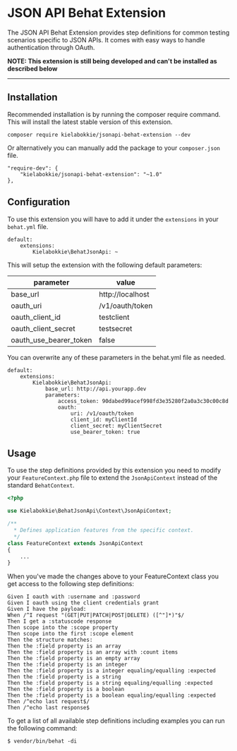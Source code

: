 # JSON API Behat Extension

The JSON API Behat Extension provides step definitions for common testing scenarios specific to JSON APIs. It comes with easy ways to handle authentication through OAuth.

**NOTE: This extension is still being developed and can't be installed as described below**

---

## Installation

Recommended installation is by running the composer require command. This will install the latest stable version of this extension.

    composer require kielabokkie/jsonapi-behat-extension --dev

Or alternatively you can manually add the package to your `composer.json` file.

    "require-dev": {
        "kielabokkie/jsonapi-behat-extension": "~1.0"
    },

## Configuration

To use this extension you will have to add it under the `extensions` in your `behat.yml` file.

    default:
        extensions:
            Kielabokkie\BehatJsonApi: ~

This will setup the extension with the following default parameters:

| parameter              | value            |
|------------------------|------------------|
| base_url               | http://localhost |
| oauth_uri              | /v1/oauth/token  |
| oauth_client_id        | testclient       |
| oauth_client_secret    | testsecret       |
| oauth_use_bearer_token | false            |

You can overwrite any of these parameters in the behat.yml file as needed.

    default:
        extensions:
            Kielabokkie\BehatJsonApi:
                base_url: http://api.yourapp.dev
                parameters:
                    access_token: 90dabed99acef998fd3e35280f2a0a3c30c00c8d
                    oauth:
                        uri: /v1/oauth/token
                        client_id: myClientId
                        client_secret: myClientSecret
                        use_bearer_token: true

## Usage

To use the step definitions provided by this extension you need to modify your `FeatureContext.php` file to extend the `JsonApiContext` instead of the standard `BehatContext`.


```php
<?php

use Kielabokkie\BehatJsonApi\Context\JsonApiContext;

/**
  * Defines application features from the specific context.
  */
class FeatureContext extends JsonApiContext
{
    ...
}
```

When you've made the changes above to your FeatureContext class you get access to the following step definitions:

    Given I oauth with :username and :password
    Given I oauth using the client credentials grant
    Given I have the payload:
    When /^I request "(GET|PUT|PATCH|POST|DELETE) ([^"]*)"$/
    Then I get a :statuscode response
    Then scope into the :scope property
    Then scope into the first :scope element
    Then the structure matches:
    Then the :field property is an array
    Then the :field property is an array with :count items
    Then the :field property is an empty array
    Then the :field property is an integer
    Then the :field property is a integer equaling/equalling :expected
    Then the :field property is a string
    Then the :field property is a string equaling/equalling :expected
    Then the :field property is a boolean
    Then the :field property is a boolean equaling/equalling :expected
    Then /^echo last request$/
    Then /^echo last response$


To get a list of all available step definitions including examples you can run the following command:

    $ vendor/bin/behat -di
